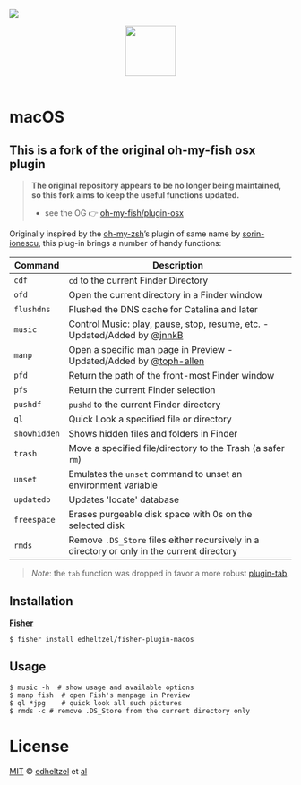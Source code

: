 ![][license-badge]

<div align="center">
  <a href="http://github.com/oh-my-fish/oh-my-fish">
  <img width=90px  src="https://cloud.githubusercontent.com/assets/8317250/8510172/f006f0a4-230f-11e5-98b6-5c2e3c87088f.png">
  </a>
</div>
<br>


# macOS

## This is a fork of the original oh-my-fish osx plugin
> **The original repository appears to be no longer being maintained, so this fork aims to keep the useful functions updated.**
> - see the OG 👉 [oh-my-fish/plugin-osx][osx-plugin]

Originally inspired by the [oh-my-zsh][original-plugin]’s plugin of same name by [sorin-ionescu][original-author], this plug-in brings a number of handy functions:

| Command      | Description                                                                                                                  |
| ------------ | ---------------------------------------------------------------------------------------------------------------------------- |
| `cdf`        | `cd` to the current Finder Directory                                                                                         |
| `ofd`        | Open the current directory in a Finder window                                                                                |
| `flushdns`   | Flushed the DNS cache for Catalina and later                                                                                 |
| `music`      | Control Music: play, pause, stop, resume, etc. - Updated/Added by [@jnnkB](https://github.com/oh-my-fish/plugin-osx/pull/13) |
| `manp`       | Open a specific man page in Preview - Updated/Added by [@toph-allen](https://github.com/oh-my-fish/plugin-osx/pull/14)       |
| `pfd`        | Return the path of the front-most Finder window                                                                              |
| `pfs`        | Return the current Finder selection                                                                                          |
| `pushdf`     | `pushd` to the current Finder directory                                                                                      |
| `ql`         | Quick Look a specified file or directory                                                                                     |
| `showhidden` | Shows hidden files and folders in Finder                                                                                     |
| `trash`      | Move a specified file/directory to the Trash (a safer `rm`)                                                                  |
| `unset`      | Emulates the `unset` command to unset an environment variable                                                                |
| `updatedb`   | Updates 'locate' database                                                                                                    |
| `freespace`  | Erases purgeable disk space with 0s on the selected disk                                                                     |
| `rmds`       | Remove `.DS_Store` files either recursively in a directory or only in the current directory                                  |

> *Note*: the `tab` function was dropped in favor a more robust [plugin-tab][plugin-tab].


## Installation

**[Fisher][fisher-link]**

```fish
$ fisher install edheltzel/fisher-plugin-macos
```


## Usage

```fish
$ music -h  # show usage and available options
$ manp fish  # open Fish's manpage in Preview
$ ql *jpg    # quick look all such pictures
$ rmds -c # remove .DS_Store from the current directory only
```


# License

[MIT][mit] © [edheltzel][author] et [al][contributors]


[original-plugin]: https://github.com/ohmyzsh/ohmyzsh/tree/master/plugins/macos
[original-author]: https://github.com/sorin-ionescu
[plugin-tab]:      https://github.com/oh-my-fish/plugin-tab

[mit]:             http://opensource.org/licenses/MIT
[author]:          https://github.com/edheltzel
[contributors]:    https://github.com/oh-my-fish/plugin-osx/graphs/contributors
[omf-link]:        https://www.github.com/oh-my-fish/oh-my-fish
[osx-plugin]:      https://github.com/oh-my-fish/plugin-osx
[fisher-link]:     https://github.com/jorgebucaran/fisher

[license-badge]:   https://img.shields.io/badge/license-MIT-007EC7.svg?style=flat-square
